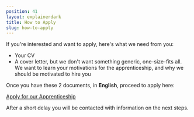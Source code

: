 ```yaml
---
position: 41
layout: explainerdark
title: How to Apply 
slug: how-to-apply
---
```


If you're interested and want to apply, here's what we need from you: 

* Your CV
* A cover letter, but we don't want something generic, one-size-fits all. We want to learn your motivations for the apprenticeship, and why we should be motivated to hire you

Once you have these 2 documents, in **English**, proceed to apply here:

<a class="btn" href="https://boards.greenhouse.io/holidaycheck/jobs/1113766">Apply for our Apprenticeship</a>

After a short delay you will be contacted with information on the next steps.
